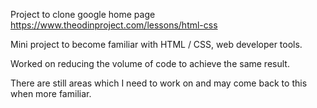 Project to clone google home page
https://www.theodinproject.com/lessons/html-css

Mini project to become familiar with HTML / CSS, web developer tools.

Worked on reducing the volume of code to achieve the same result.

There are still areas which I need to work on and may come back to this when more familiar.